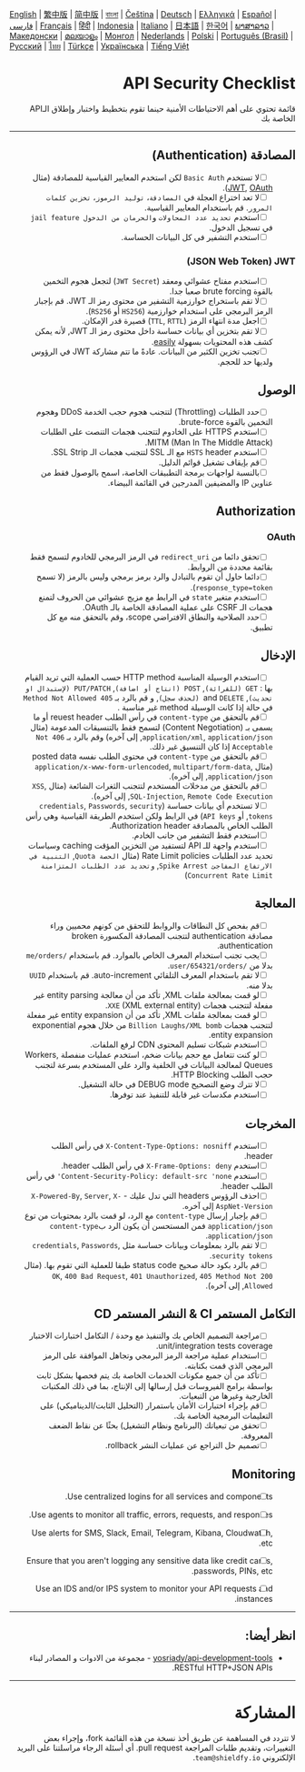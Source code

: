 [English](./README.md) | [繁中版](./README-tw.md) | [简中版](./README-zh.md) | [বাংলা](./README-bn.md) | [Čeština](./README-cs.md) | [Deutsch](./README-de.md) | [Ελληνικά](./README-el.md) | [Español](./README-es.md) | [فارسی](./README-fa.md) | [Français](./README-fr.md) | [हिंदी](./README-hi.md) | [Indonesia](./README-id.md) | [Italiano](./README-it.md) | [日本語](./README-ja.md) | [한국어](./README-ko.md) | [ພາສາລາວ](./README-lo.md) | [Македонски](./README-mk.md) | [മലയാളം](./README-ml.md) | [Монгол](./README-mn.md) | [Nederlands](./README-nl.md) | [Polski](./README-pl.md) | [Português (Brasil)](./README-pt_BR.md) | [Русский](./README-ru.md) | [ไทย](./README-th.md) | [Türkçe](./README-tr.md) | [Українська](./README-uk.md) | [Tiếng Việt](./README-vi.md)

<div dir="rtl">

# API Security Checklist
قائمة تحتوي على أهم الاحتياطات الأمنية حينما تقوم بتخطيط واختبار وإطلاق الـAPI الخاصة بك


---

## المصادقة (Authentication)
- [ ] &nbsp;&nbsp;&nbsp;&nbsp;&nbsp;&nbsp;لا تستخدم `Basic Auth` لكن استخدم المعايير القياسية للمصادقة (مثال [JWT](https://jwt.io/), [OAuth](https://oauth.net/)).
- [ ] &nbsp;&nbsp;&nbsp;&nbsp;&nbsp;&nbsp;لا تعد اختراع العجلة في `المصادقة`، `توليد الرموز`، `تخزين كلمات المرور`. قم باستخدام المعايير القياسية.
- [ ] &nbsp;&nbsp;&nbsp;&nbsp;&nbsp;&nbsp;استخدم `تحديد عدد المحاولات` و`الحرمان من الدخول jail feature` في تسجيل الدخول.
- [ ] &nbsp;&nbsp;&nbsp;&nbsp;&nbsp;&nbsp;استخدم التشفير في كل البيانات الحساسة.

### JSON Web Token) JWT)
- [ ] &nbsp;&nbsp;&nbsp;&nbsp;&nbsp;&nbsp;استخدم مفتاح عشوائي ومعقد (`JWT Secret`) لتجعل هجوم التخمين بالقوة brute forcing صعبا جدا.
- [ ] &nbsp;&nbsp;&nbsp;&nbsp;&nbsp;&nbsp;لا تقم باستخراج خوارزمية التشفير من محتوى رمز الـ JWT. قم بإجبار الرمز البرمجي على استخدام خوارزمية (`HS256` أو `RS256`).
- [ ] &nbsp;&nbsp;&nbsp;&nbsp;&nbsp;&nbsp;اجعل مدة انتهاء الرمز (`TTL`, `RTTL`) قصيرة قدر الإمكان.
- [ ] &nbsp;&nbsp;&nbsp;&nbsp;&nbsp;&nbsp;لا تقم بتخزين أي بيانات حساسة داخل محتوى رمز الـ JWT, لأنه يمكن كشف هذه المحتويات بسهولة [easily](https://jwt.io/#debugger-io).
- [ ] &nbsp;&nbsp;&nbsp;&nbsp;&nbsp;&nbsp;تجنب تخزين الكثير من البيانات. عادةً ما تتم مشاركة JWT في الرؤوس ولديها حد للحجم.

## الوصول
- [ ] &nbsp;&nbsp;&nbsp;&nbsp;&nbsp;&nbsp;حدد الطلبات (Throttling) لتتجنب هجوم حجب الخدمة DDoS وهجوم التخمين بالقوة brute-force.
- [ ] &nbsp;&nbsp;&nbsp;&nbsp;&nbsp;&nbsp;استخدم HTTPS على الخادوم لتتجنب هجمات التنصت على الطلبات MITM (Man In The Middle Attack).
- [ ] &nbsp;&nbsp;&nbsp;&nbsp;&nbsp;&nbsp;استخدم `HSTS` header مع الـ SSL لتتجنب هجمات الـ SSL Strip.
- [ ] &nbsp;&nbsp;&nbsp;&nbsp;&nbsp;&nbsp;قم بإيقاف تشغيل قوائم الدليل.
- [ ] &nbsp;&nbsp;&nbsp;&nbsp;&nbsp;&nbsp;بالنسبة لواجهات برمجة التطبيقات الخاصة، اسمح بالوصول فقط من عناوين IP والمضيفين المدرجين في القائمة البيضاء.

## Authorization

### OAuth
- [ ] &nbsp;&nbsp;&nbsp;&nbsp;&nbsp;&nbsp;تحقق دائما من `redirect_uri` في الرمز البرمجي للخادوم لتسمح فقط بقائمة محددة من الروابط.
- [ ] &nbsp;&nbsp;&nbsp;&nbsp;&nbsp;&nbsp;دائما حاول أن تقوم بالتبادل والرد برمز برمجي وليس بالرمز (لا تسمح `response_type=token`).
- [ ] &nbsp;&nbsp;&nbsp;&nbsp;&nbsp;&nbsp;استخدم متغير `state` في الرابط مع مزيج عشوائي من الحروف لتمنع هجمات الـ CSRF على عملية المصادقة الخاصة بالـ OAuth.
- [ ] &nbsp;&nbsp;&nbsp;&nbsp;&nbsp;&nbsp;حدد الصلاحية والنطاق الافتراضي scope، وقم بالتحقق منه مع كل تطبيق.

## الإدخال
- [ ] &nbsp;&nbsp;&nbsp;&nbsp;&nbsp;&nbsp;استخدم الوسيلة المناسبة HTTP method حسب العملية التي تريد القيام بها : `GET (للقرائة)`, `POST (انتاج أو اضافة)`, `PUT/PATCH (لإستبدال او تحديث)`, and `DELETE (لحذف سجل)`, و قم بالرد بـ `405 Method Not Allowed` في حالة إذا كانت الوسيلة method غير مناسبة .
- [ ] &nbsp;&nbsp;&nbsp;&nbsp;&nbsp;&nbsp;قم بالتحقق من `content-type` في رأس الطلب reuest header أو ما يسمى بـ (Content Negotiation) لتسمح فقط بالتنسيقات المدعومة (مثال `application/xml`, `application/json`, إلى آخره) وقم بالرد بـ `406 Not Acceptable` إذا كان التنسيق غير ذلك.
- [ ] &nbsp;&nbsp;&nbsp;&nbsp;&nbsp;&nbsp;قم بالتحقق من `content-type` في محتوى الطلب نفسه posted data (مثال `application/x-www-form-urlencoded`, `multipart/form-data`, `application/json`, إلى آخره).
- [ ] &nbsp;&nbsp;&nbsp;&nbsp;&nbsp;&nbsp;قم بالتحقق من مدخلات المستخدم لتتجنب الثغرات الشائعة (مثال `XSS`, `SQL-Injection`, `Remote Code Execution`, إلى آخره).
- [ ] &nbsp;&nbsp;&nbsp;&nbsp;&nbsp;&nbsp;لا تستخدم أي بيانات حساسة (`credentials`, `Passwords`, `security tokens`, أو `API keys`) في الرابط ولكن استخدم الطريقة القياسية وهي رأس الطلب الخاص بالمصادقة Authorization header.
- [ ] &nbsp;&nbsp;&nbsp;&nbsp;&nbsp;&nbsp;استخدم فقط التشفير من جانب الخادم.
- [ ] &nbsp;&nbsp;&nbsp;&nbsp;&nbsp;&nbsp;استخدم واجهة للـ API لتستفيد من التخزين المؤقت caching وسياسات تحديد عدد الطلبات Rate Limit policies (مثال `الحصة Quota`, `التنبية في الارتفاع المفاجئ Spike Arrest`, `وتحديد عدد الطلبات المتزامنة Concurrent Rate Limit`)

## المعالجة
- [ ] &nbsp;&nbsp;&nbsp;&nbsp;&nbsp;&nbsp;قم بفحص كل النطاقات والروابط للتحقق من كونهم محميين وراء مصادقة authentication لتتجنب المصادقة المكسورة broken authentication.
- [ ] &nbsp;&nbsp;&nbsp;&nbsp;&nbsp;&nbsp;يجب تجنب استخدام المعرف الخاص بالموارد. قم باستخدام `/me/orders` بدلا من `/user/654321/orders`.
- [ ] &nbsp;&nbsp;&nbsp;&nbsp;&nbsp;&nbsp;لا تقم باستخدام المعرف التلقائي auto-increment. قم باستخدام `UUID` بدلا منه.
- [ ] &nbsp;&nbsp;&nbsp;&nbsp;&nbsp;&nbsp;لو قمت بمعالجة ملفات XML, تأكد من أن معالجة entity parsing غير مفعلة لتتجنب هجمات `XXE` (XML external entity).
- [ ] &nbsp;&nbsp;&nbsp;&nbsp;&nbsp;&nbsp;لو قمت بمعالجة ملفات XML, تأكد من أن entity expansion غير مفعلة لتتجنب هجمات `Billion Laughs/XML bomb` من خلال هجوم exponential entity expansion.
- [ ] &nbsp;&nbsp;&nbsp;&nbsp;&nbsp;&nbsp;استخدم شبكات تسليم المحتوى CDN لرفع الملفات.
- [ ] &nbsp;&nbsp;&nbsp;&nbsp;&nbsp;&nbsp;لو كنت تتعامل مع حجم بيانات ضخم، استخدم عمليات منفصلة Workers, Queues لمعالجة البيانات في الخلفية والرد على المستخدم بسرعة لتجنب حجب الطلب HTTP Blocking.
- [ ] &nbsp;&nbsp;&nbsp;&nbsp;&nbsp;&nbsp;لا تترك وضع التصحيح DEBUG mode في حالة التشغيل.
- [ ] &nbsp;&nbsp;&nbsp;&nbsp;&nbsp;&nbsp;استخدم مكدسات غير قابلة للتنفيذ عند توفرها.

## المخرجات
- [ ] &nbsp;&nbsp;&nbsp;&nbsp;&nbsp;&nbsp;استخدم `X-Content-Type-Options: nosniff` في رأس الطلب header.
- [ ] &nbsp;&nbsp;&nbsp;&nbsp;&nbsp;&nbsp;استخدم `X-Frame-Options: deny` في رأس الطلب header.
- [ ] &nbsp;&nbsp;&nbsp;&nbsp;&nbsp;&nbsp;استخدم `Content-Security-Policy: default-src 'none'` في رأس الطلب header.
- [ ] &nbsp;&nbsp;&nbsp;&nbsp;&nbsp;&nbsp;احذف الرؤوس headers التي تدل عليك - `X-Powered-By`, `Server`, `X-AspNet-Version` إلى آخره.
- [ ] &nbsp;&nbsp;&nbsp;&nbsp;&nbsp;&nbsp;قم بإجبار إرسال `content-type` مع الرد، لو قمت بالرد بمحتويات من توع `application/json` فمن المستحسن أن يكون الرد ب`content-type` `application/json`.
- [ ] &nbsp;&nbsp;&nbsp;&nbsp;&nbsp;&nbsp;لا تقم بالرد بمعلومات وبيانات حساسة مثل `credentials`, `Passwords`, `security tokens`.
- [ ] &nbsp;&nbsp;&nbsp;&nbsp;&nbsp;&nbsp;قم بالرد بكود حالة صحيح status code طبقا للعملية التي تقوم بها. (مثال `200 OK`, `400 Bad Request`, `401 Unauthorized`, `405 Method Not Allowed`, إلى آخره).

## التكامل المستمر CI & النشر المستمر CD
- [ ] &nbsp;&nbsp;&nbsp;&nbsp;&nbsp;&nbsp;مراجعة التصميم الخاص بك والتنفيذ مع وحدة / التكامل اختبارات الاختبار unit/integration tests coverage.
- [ ] &nbsp;&nbsp;&nbsp;&nbsp;&nbsp;&nbsp;استخدام عملية مراجعة الرمز البرمجي وتجاهل الموافقة على الرمز البرمجي الذي قمت بكتابته.
- [ ] &nbsp;&nbsp;&nbsp;&nbsp;&nbsp;&nbsp;تأكد من أن جميع مكونات الخدمات الخاصة بك يتم فحصها بشكل ثابت بواسطة برامج الفيروسات قبل إرسالها إلى الإنتاج، بما في ذلك المكتبات الخارجية وغيرها من التبعيات.
- [ ] &nbsp;&nbsp;&nbsp;&nbsp;&nbsp;&nbsp;قم بإجراء اختبارات الأمان باستمرار (التحليل الثابت/الديناميكي) على التعليمات البرمجية الخاصة بك.
- [ ] &nbsp;&nbsp;&nbsp;&nbsp;&nbsp;&nbsp;تحقق من تبعياتك (البرنامج ونظام التشغيل) بحثًا عن نقاط الضعف المعروفة.
- [ ] &nbsp;&nbsp;&nbsp;&nbsp;&nbsp;&nbsp;تصميم حل التراجع عن عمليات النشر rollback.

## Monitoring
- [ ] Use centralized logins for all services and components.
- [ ] Use agents to monitor all traffic, errors, requests, and responses.
- [ ] Use alerts for SMS, Slack, Email, Telegram, Kibana, Cloudwatch, etc.
- [ ] Ensure that you aren't logging any sensitive data like credit cards, passwords, PINs, etc.
- [ ] Use an IDS and/or IPS system to monitor your API requests and instances.


---

## انظر أيضا:
- [yosriady/api-development-tools](https://github.com/yosriady/api-development-tools) - مجموعة من الادوات و المصادر لبناء RESTful HTTP+JSON APIs.


---

# المشاركة
لا تتردد في المساهمة عن طريق أخذ نسخة من هذه القائمة fork، وإجراء بعض التغييرات، وتقديم طلبات المراجعة pull request. أي أسئلة الرجاء مراسلتنا على البريد الإلكتروني `team@shieldfy.io`.
</div>
